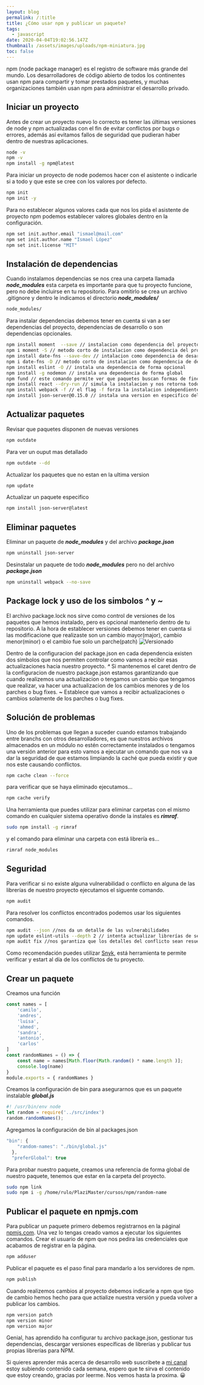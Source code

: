 ```yaml
---
layout: blog
permalink: /:title
title: ¿Cómo usar npm y publicar un paquete?
tags:
  - javascript
date: 2020-04-04T19:02:56.147Z
thumbnail: /assets/images/uploads/npm-miniatura.jpg
toc: false
---
```

npm (node package manager)  es el registro de software más grande del mundo. Los desarrolladores de código abierto de todos los continentes usan npm para compartir y tomar prestados paquetes, y muchas organizaciones también usan npm para administrar el desarrollo privado. 

## Iniciar un proyecto
Antes de crear un proyecto nuevo lo correcto es tener las últimas versiones de node y npm actualizadas con el fin de evitar conflictos por bugs o errores, además así evitamos fallos de seguridad que pudieran haber dentro de nuestras aplicaciones.
```bash
node -v 
npm -v 
npm install -g npm@latest 
```
Para iniciar un proyecto de node podemos hacer con el asistente o indicarle si a todo y que este se cree con los valores por defecto.
```bash
npm init
npm init -y
```
Para no establecer algunos valores cada que nos los pida el asistente de proyecto npm podemos establecer valores globales dentro en la configuración. 
```bash
npm set init.author.email "ismael@mail.com" 
npm set init.author.name "Ismael López" 
npm set init.license "MIT" 
```

## Instalación de dependencias
Cuando instalamos dependencias se nos crea una carpeta llamada ***node_modules*** esta carpeta es importante para que tu proyecto funcione, pero no debe incluirse en tu repositorio. Para omitirlo se crea un archivo .gitignore y dentro le indicamos el directorio ***node_modules/***
```bash
node_modules/
```
Para instalar dependencias debemos tener en cuenta si van a ser dependencias del proyecto, dependencias de desarrollo o son dependencias opcionales.
```bash
npm install moment  --save // instalacion como dependencia del proyecto
npm i moment -S // metodo corto de instalacion como dependencia del proyecto
npm install date-fns --save-dev // intalacion como dependencia de desarrollo
npm i date-fns -D // metodo corto de instalacion como dependencia de desarrollo
npm install eslint -O // instala una dependencia de forma opcional
npm install -g nodemon // instala una dependencia de forma global
npm fund // este comando permite ver que paquetes buscan formas de fincanciar su trabajo
npm install react --dry-run // simula la instalacion y nos retorna todo lo que se instalaria
npm install webpack -f // el flag -f forza la instalacion independientemente de que ocurran errores
npm install json-server@0.15.0 // instala una version en especifico del paquete
```
## Actualizar paquetes
Revisar que paquetes disponen de nuevas versiones
```bash
npm outdate
```
Para ver un ouput mas detallado
```bash
npm outdate --dd
```
Actualizar los paquetes que no estan en la ultima version
```bash
npm update
```
Actualizar un paquete especifico
```bash
npm install json-server@latest
```
## Eliminar paquetes
Eliminar un paquete de ***node_modules*** y del archivo ***package.json***
```bash
npm uninstall json-server
```
Desinstalar un paquete de todo ***node_modules*** pero no del archivo ***package.json***
```bash
npm uninstall webpack --no-save
```
## Package lock y uso de los simbolos ***^*** y ***~***
El archivo package.lock nos sirve como control de versiones de los paquetes que hemos instalado, pero es opcional mantenerlo dentro de tu repositorio.
A la hora de establecer versiones debemos tener en cuenta si las modificacione que realizaste son un cambio mayor(major), cambio menor(minor) o el cambio fue solo un parche(patch)
![Versionado](https://dev-to-uploads.s3.amazonaws.com/i/s4naxx0dkmpo9az3o3bs.jpg)

Dentro de la configuracion del package.json en cada dependencia existen dos simbolos que nos permiten controlar como vamos a recibir esas actualizaciones hacia nuestro proyecto.
***^***
Si mantenemos el caret dentro de la configuracion de nuestro package.json estamos garantizando que cuando realizemos una actualizacion o tengamos un cambio que tengamos que realizar, va hacer una actualizacion de los cambios menores y de los parches o bug fixes.
***~*** 
Establece que vamos a recibir actualizaciones o cambios solamente de los parches o bug fixes.

## Solución de problemas
Uno de los problemas que llegan a suceder cuando estamos trabajando entre branchs con otros desarrolladores, es que nuestros archivos almacenados en un módulo no estén correctamente instalados o tengamos una versión anterior para esto vamos a ejecutar un comando que nos va a dar la seguridad de que estamos limpiando la caché que pueda existir y que nos este causando conflictos.
```bash
npm cache clean --force
```
para verificar que se haya eliminado ejecutamos...
```bash
npm cache verify
```
Una herramienta que puedes utilizar para eliminar carpetas con el mismo comando en cualquier sistema operativo donde la instales es ***rimraf***.
```bash
sudo npm install -g rimraf
```
y el comando para eliminar una carpeta con está librería es...
```bash
rimraf node_modules
```
## Seguridad
Para verificar si no existe alguna vulnerabilidad o conflicto en alguna de las librerías de nuestro proyecto ejecutamos el siguente comando.
```bash
npm audit
```
Para resolver los conflictos encontrados podemos usar los siguientes comandos.
```bash
npm audit --json //nos da un detalle de las vulnerabilidades
npm update eslint-utils --depth 2 // intenta actualizar librerías de segundo nivel que nos den conflictos con eslint-utils
npm audit fix //nos garantiza que los detalles del conflicto sean resueltos
```
Como recomendación puedes utilizar [Snyk](https://snyk.io), está herramienta te permite verificar y estart al día de los conflictos de tu proyecto.

## Crear un paquete
Creamos una función
```javascript
const names = [
    'camilo',
    'andres',
    'luisa',
    'ahmed',
    'sandra',
    'antonio',
    'carlos'
]
const randomNames = () => {
    const name = names[Math.floor(Math.random() * name.length )];
    console.log(name)
}
module.exports = { randomNames }
```
Creamos la  configuración de bin para asegurarnos que es un paquete instalable ***global.js***
```javascript
#! /usr/bin/env node
let random = require('../src/index')
random.randomNames();
```
Agregamos la configuración de bin al packages.json
```javascript
"bin": {
    "random-names": "./bin/global.js"
  },
  "preferGlobal": true
```
Para probar nuestro paquete, creamos una referencia de forma global de nuestro paquete, tenemos que estar en la carpeta del proyecto.
```bash
sudo npm link
sudo npm i -g /home/rulo/PlaziMaster/cursos/npm/random-name
```
## Publicar el paquete en npmjs.com
Para publicar un paquete primero debemos registrarnos en la páginal [npmjs.com](https://www.npmjs.com/). Una vez lo tengas creado vamos a ejecutar los siguientes comandos.
Crear el usuario de npm que nos pedira las credenciales que acabamos de registrar en la página.
```bash
npm adduser
```
Publicar el paquete es el paso final para mandarlo a los servidores de npm.
```bash
npm publish
```
Cuando realizemos cambios al proyecto debemos indicarle a npm que tipo de cambio hemos hecho para que actialize nuestra versión y pueda volver a publicar los cambios.
```bash
npm version patch
npm version minor
npm version major
```
Genial, has aprendido ha configurar tu archivo package.json, gestionar tus dependencias, descargar versiones específicas de librerías y publicar tus propias librerías para NPM.

Si quieres aprender más acerca de desarrollo web suscribete a [mi canal](https://youtube.com/runcoding) estoy subiendo contenido cada semana, espero que te sirva el contenido que estoy creando, gracias por leerme. Nos vemos hasta la proxima. 😀